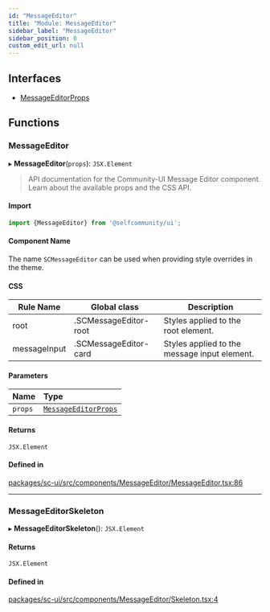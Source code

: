 ```yaml
---
id: "MessageEditor"
title: "Module: MessageEditor"
sidebar_label: "MessageEditor"
sidebar_position: 0
custom_edit_url: null
---
```


## Interfaces

- [MessageEditorProps](../interfaces/MessageEditor.MessageEditorProps)

## Functions

### MessageEditor

▸ **MessageEditor**(`props`): `JSX.Element`

> API documentation for the Community-UI Message Editor component. Learn about the available props and the CSS API.

#### Import

```jsx
import {MessageEditor} from '@selfcommunity/ui';
```

#### Component Name

The name `SCMessageEditor` can be used when providing style overrides in the theme.

#### CSS

|Rule Name|Global class|Description|
|---|---|---|
|root|.SCMessageEditor-root|Styles applied to the root element.|
|messageInput|.SCMessageEditor-card|Styles applied to the message input element.|

#### Parameters

| Name | Type |
| :------ | :------ |
| `props` | [`MessageEditorProps`](../interfaces/MessageEditor.MessageEditorProps) |

#### Returns

`JSX.Element`

#### Defined in

[packages/sc-ui/src/components/MessageEditor/MessageEditor.tsx:86](https://github.com/selfcommunity/community-ui/blob/cab08cf/packages/sc-ui/src/components/MessageEditor/MessageEditor.tsx#L86)

___

### MessageEditorSkeleton

▸ **MessageEditorSkeleton**(): `JSX.Element`

#### Returns

`JSX.Element`

#### Defined in

[packages/sc-ui/src/components/MessageEditor/Skeleton.tsx:4](https://github.com/selfcommunity/community-ui/blob/cab08cf/packages/sc-ui/src/components/MessageEditor/Skeleton.tsx#L4)
